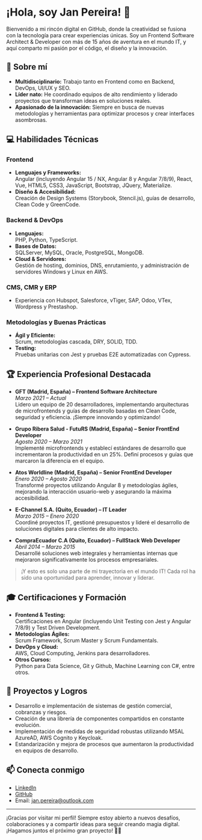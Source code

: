 # ¡Hola, soy Jan Pereira! 👋

Bienvenido a mi rincón digital en GitHub, donde la creatividad se fusiona con la tecnología para crear experiencias únicas. Soy un Frontend Software Architect & Developer con más de 15 años de aventura en el mundo IT, y aquí comparto mi pasión por el código, el diseño y la innovación.

## 🚀 Sobre mí
- **Multidisciplinario:** Trabajo tanto en Frontend como en Backend, DevOps, UI/UX y SEO.
- **Líder nato:** He coordinado equipos de alto rendimiento y liderado proyectos que transforman ideas en soluciones reales.
- **Apasionado de la innovación:** Siempre en busca de nuevas metodologías y herramientas para optimizar procesos y crear interfaces asombrosas.

## 💻 Habilidades Técnicas

### Frontend
- **Lenguajes y Frameworks:**  
  Angular (incluyendo Angular 15 / NX, Angular 8 y Angular 7/8/9), React, Vue, HTML5, CSS3, JavaScript, Bootstrap, JQuery, Materialize.
- **Diseño & Accesibilidad:**  
  Creación de Design Systems (Storybook, Stencil.js), guías de desarrollo, Clean Code y GreenCode.

### Backend & DevOps
- **Lenguajes:**  
  PHP, Python, TypeScript.
- **Bases de Datos:**  
  SQLServer, MySQL, Oracle, PostgreSQL, MongoDB.
- **Cloud & Servidores:**  
  Gestión de hosting, dominios, DNS, enrutamiento, y administración de servidores Windows y Linux en AWS.

### CMS, CMR y ERP
- Experiencia con Hubspot, Salesforce, vTiger, SAP, Odoo, VTex, Wordpress y Prestashop.

### Metodologías y Buenas Prácticas
- **Ágil y Eficiente:**  
  Scrum, metodologías cascada, DRY, SOLID, TDD.
- **Testing:**  
  Pruebas unitarias con Jest y pruebas E2E automatizadas con Cypress.

## 🏆 Experiencia Profesional Destacada

- **GFT (Madrid, España) – Frontend Software Architecture**  
  *Marzo 2021 – Actual*  
  Lidero un equipo de 20 desarrolladores, implementando arquitecturas de microfrontends y guías de desarrollo basadas en Clean Code, seguridad y eficiencia. ¡Siempre innovando y optimizando!

- **Grupo Ribera Salud - FutuRS (Madrid, España) – Senior FrontEnd Developer**  
  *Agosto 2020 – Marzo 2021*  
  Implementé microfrontends y establecí estándares de desarrollo que incrementaron la productividad en un 25%. Definí procesos y guías que marcaron la diferencia en el equipo.

- **Atos Worldline (Madrid, España) – Senior FrontEnd Developer**  
  *Enero 2020 – Agosto 2020*  
  Transformé proyectos utilizando Angular 8 y metodologías ágiles, mejorando la interacción usuario-web y asegurando la máxima accesibilidad.

- **E-Channel S.A. (Quito, Ecuador) – IT Leader**  
  *Marzo 2015 – Enero 2020*  
  Coordiné proyectos IT, gestioné presupuestos y lideré el desarrollo de soluciones digitales para clientes de alto impacto.

- **CompraEcuador C.A (Quito, Ecuador) – FullStack Web Developer**  
  *Abril 2014 – Marzo 2015*  
  Desarrollé soluciones web integrales y herramientas internas que mejoraron significativamente los procesos empresariales.

> ¡Y esto es solo una parte de mi trayectoria en el mundo IT! Cada rol ha sido una oportunidad para aprender, innovar y liderar.

## 🎓 Certificaciones y Formación
- **Frontend & Testing:**  
  Certificaciones en Angular (incluyendo Unit Testing con Jest y Angular 7/8/9) y Test Driven Development.
- **Metodologías Ágiles:**  
  Scrum Framework, Scrum Master y Scrum Fundamentals.
- **DevOps y Cloud:**  
  AWS, Cloud Computing, Jenkins para desarrolladores.
- **Otros Cursos:**  
  Python para Data Science, Git y Github, Machine Learning con C#, entre otros.

## 🌟 Proyectos y Logros
- Desarrollo e implementación de sistemas de gestión comercial, cobranzas y riesgos.
- Creación de una librería de componentes compartidos en constante evolución.
- Implementación de medidas de seguridad robustas utilizando MSAL AzureAD, AWS Cognito y Keycloak.
- Estandarización y mejora de procesos que aumentaron la productividad en equipos de desarrollo.

## 📫 Conecta conmigo
- [LinkedIn](https://linkedin.com/in/janpereira2018)
- [GitHub](https://github.com/janpereira2015)
- Email: [jan.pereira@outlook.com](mailto:jan.pereira@outlook.com)

---

¡Gracias por visitar mi perfil! Siempre estoy abierto a nuevos desafíos, colaboraciones y a compartir ideas para seguir creando magia digital. ¡Hagamos juntos el próximo gran proyecto! 🚀✨
